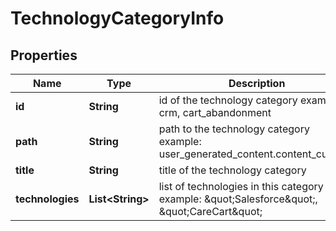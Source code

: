 

# TechnologyCategoryInfo


## Properties

| Name | Type | Description | Notes |
|------------ | ------------- | ------------- | -------------|
|**id** | **String** | id of the technology category example: crm, cart_abandonment |  [optional] |
|**path** | **String** | path to the technology category example: user_generated_content.content_curation |  [optional] |
|**title** | **String** | title of the technology category |  [optional] |
|**technologies** | **List&lt;String&gt;** | list of technologies in this category example: \&quot;Salesforce\&quot;, \&quot;CareCart\&quot; |  [optional] |



